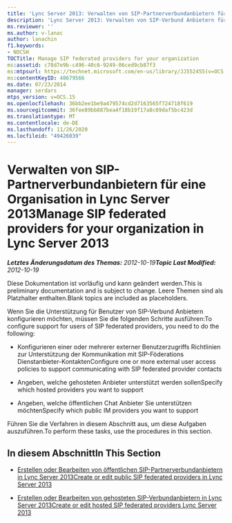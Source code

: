 ```yaml
---
title: 'Lync Server 2013: Verwalten von SIP-Partnerverbundanbietern für eine Organisation'
description: 'Lync Server 2013: Verwalten von SIP-Verbund Anbietern für Ihre Organisation.'
ms.reviewer: ''
ms.author: v-lanac
author: lanachin
f1.keywords:
- NOCSH
TOCTitle: Manage SIP federated providers for your organization
ms:assetid: c78d7e9b-c496-40c6-9249-06ced9cb87f3
ms:mtpsurl: https://technet.microsoft.com/en-us/library/JJ552455(v=OCS.15)
ms:contentKeyID: 48679566
ms.date: 07/23/2014
manager: serdars
mtps_version: v=OCS.15
ms.openlocfilehash: 36bb2ee1be9a479574cd2d7163565f724718f619
ms.sourcegitcommit: 36fee89bb887bea4f18b19f17a8c69daf5bc423d
ms.translationtype: MT
ms.contentlocale: de-DE
ms.lasthandoff: 11/26/2020
ms.locfileid: "49426039"
---
```

# <a name="manage-sip-federated-providers-for-your-organization-in-lync-server-2013"></a><span data-ttu-id="004e8-103">Verwalten von SIP-Partnerverbundanbietern für eine Organisation in Lync Server 2013</span><span class="sxs-lookup"><span data-stu-id="004e8-103">Manage SIP federated providers for your organization in Lync Server 2013</span></span>

<div data-xmlns="http://www.w3.org/1999/xhtml">

<div class="topic" data-xmlns="http://www.w3.org/1999/xhtml" data-msxsl="urn:schemas-microsoft-com:xslt" data-cs="https://msdn.microsoft.com/">

<div data-asp="https://msdn2.microsoft.com/asp">



</div>

<div id="mainSection">

<div id="mainBody"><span data-ttu-id="004e8-104">

<span> </span></span><span class="sxs-lookup"><span data-stu-id="004e8-104">

<span> </span></span></span>

<span data-ttu-id="004e8-105">_**Letztes Änderungsdatum des Themas:** 2012-10-19_</span><span class="sxs-lookup"><span data-stu-id="004e8-105">_**Topic Last Modified:** 2012-10-19_</span></span>

<span data-ttu-id="004e8-106">Diese Dokumentation ist vorläufig und kann geändert werden.</span><span class="sxs-lookup"><span data-stu-id="004e8-106">This is preliminary documentation and is subject to change.</span></span> <span data-ttu-id="004e8-107">Leere Themen sind als Platzhalter enthalten.</span><span class="sxs-lookup"><span data-stu-id="004e8-107">Blank topics are included as placeholders.</span></span>

<span data-ttu-id="004e8-108">Wenn Sie die Unterstützung für Benutzer von SIP-Verbund Anbietern konfigurieren möchten, müssen Sie die folgenden Schritte ausführen:</span><span class="sxs-lookup"><span data-stu-id="004e8-108">To configure support for users of SIP federated providers, you need to do the following:</span></span>

  - <span data-ttu-id="004e8-109">Konfigurieren einer oder mehrerer externer Benutzerzugriffs Richtlinien zur Unterstützung der Kommunikation mit SIP-Föderations Dienstanbieter-Kontakten</span><span class="sxs-lookup"><span data-stu-id="004e8-109">Configure one or more external user access policies to support communicating with SIP federated provider contacts</span></span>

  - <span data-ttu-id="004e8-110">Angeben, welche gehosteten Anbieter unterstützt werden sollen</span><span class="sxs-lookup"><span data-stu-id="004e8-110">Specify which hosted providers you want to support</span></span>

  - <span data-ttu-id="004e8-111">Angeben, welche öffentlichen Chat Anbieter Sie unterstützen möchten</span><span class="sxs-lookup"><span data-stu-id="004e8-111">Specify which public IM providers you want to support</span></span>

<span data-ttu-id="004e8-112">Führen Sie die Verfahren in diesem Abschnitt aus, um diese Aufgaben auszuführen.</span><span class="sxs-lookup"><span data-stu-id="004e8-112">To perform these tasks, use the procedures in this section.</span></span>

<div>

## <a name="in-this-section"></a><span data-ttu-id="004e8-113">In diesem Abschnitt</span><span class="sxs-lookup"><span data-stu-id="004e8-113">In This Section</span></span>

  - [<span data-ttu-id="004e8-114">Erstellen oder Bearbeiten von öffentlichen SIP-Partnerverbundanbietern in Lync Server 2013</span><span class="sxs-lookup"><span data-stu-id="004e8-114">Create or edit public SIP federated providers in Lync Server 2013</span></span>](lync-server-2013-create-or-edit-public-sip-federated-providers.md)

  - [<span data-ttu-id="004e8-115">Erstellen oder Bearbeiten von gehosteten SIP-Verbundanbietern in Lync Server 2013</span><span class="sxs-lookup"><span data-stu-id="004e8-115">Create or edit hosted SIP federated providers Lync Server 2013</span></span>](lync-server-2013-create-or-edit-hosted-sip-federated-providers.md)

<span data-ttu-id="004e8-116"></div>

</div>

<span> </span>

</div>

</div>

</span><span class="sxs-lookup"><span data-stu-id="004e8-116"></div>

</div>

<span> </span>

</div>

</div>

</span></span></div>

